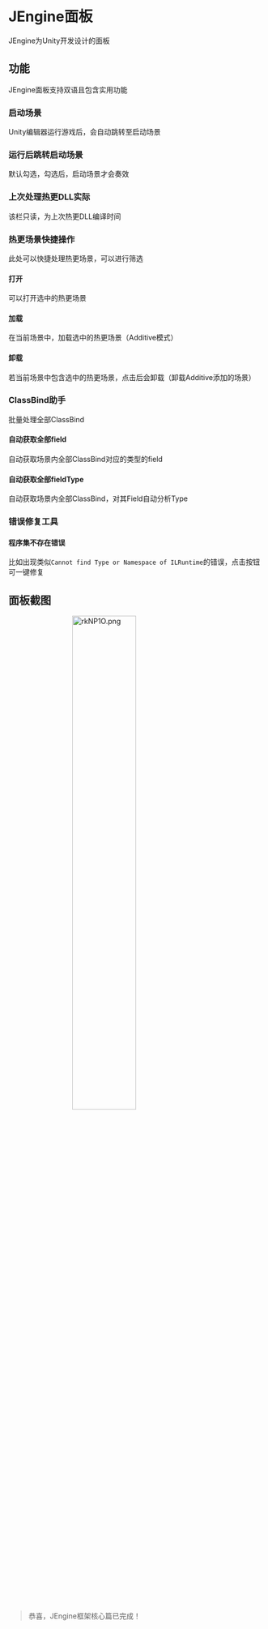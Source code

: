 # JEngine面板
JEngine为Unity开发设计的面板

## 功能
JEngine面板支持双语且包含实用功能

### 启动场景
Unity编辑器运行游戏后，会自动跳转至启动场景

### 运行后跳转启动场景
默认勾选，勾选后，启动场景才会奏效

### 上次处理热更DLL实际
该栏只读，为上次热更DLL编译时间

### 热更场景快捷操作
此处可以快捷处理热更场景，可以进行筛选

#### 打开
可以打开选中的热更场景

#### 加载
在当前场景中，加载选中的热更场景（Additive模式）

#### 卸载
若当前场景中包含选中的热更场景，点击后会卸载（卸载Additive添加的场景）

### ClassBind助手
批量处理全部ClassBind

#### 自动获取全部field
自动获取场景内全部ClassBind对应的类型的field

#### 自动获取全部fieldType
自动获取场景内全部ClassBind，对其Field自动分析Type

### 错误修复工具

#### 程序集不存在错误
比如出现类似```Cannot find Type or Namespace of ILRuntime```的错误，点击按钮可一键修复


## 面板截图
<img src="https://s3.ax1x.com/2020/12/11/rkNP1O.png" alt="rkNP1O.png" border="0" style="width: 50%;margin-left: 25%">

> 恭喜，JEngine框架核心篇已完成！